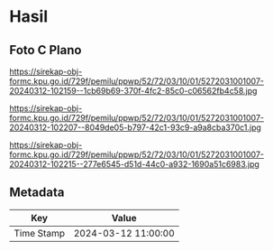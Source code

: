 # Hasil

## Foto C Plano

https://sirekap-obj-formc.kpu.go.id/729f/pemilu/ppwp/52/72/03/10/01/5272031001007-20240312-102159--1cb69b69-370f-4fc2-85c0-c06562fb4c58.jpg

https://sirekap-obj-formc.kpu.go.id/729f/pemilu/ppwp/52/72/03/10/01/5272031001007-20240312-102207--8049de05-b797-42c1-93c9-a9a8cba370c1.jpg

https://sirekap-obj-formc.kpu.go.id/729f/pemilu/ppwp/52/72/03/10/01/5272031001007-20240312-102215--277e6545-d51d-44c0-a932-1690a51c6983.jpg


## Metadata

| Key        | Value               |
| ---------- | ------------------- |
| Time Stamp | 2024-03-12 11:00:00 |



